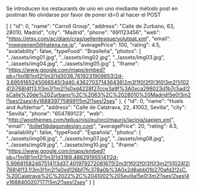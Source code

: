 Se introducen los restaurants de uno en uno mediante método post en postman
 No olvidarse por favor de poner id=0 al hacer el POST
 
 [
  {
      "id": 0,
      "name": "Carroll Group",
      "address": "Calle de Zurbano, 63, 28010, Madrid",
      "city": "Madrid",
      "phone": "691123456",
      "web": "https://etsy.com/ac/diam/cras/pellentesque/volutpat.xml",
      "email": "mwegenen0@hatena.ne.jp",
      "averagePrice": 100,
      "rating": 4.5,
      "availability": false,
      "typeFood": "Brasileña",
      "photos": [
        "../assets/img01.jpg",
        "../assets/img02.jpg",
        "../assets/img03.jpg",
        "../assets/img04.jpg",
        "../assets/img05.jpg"
      ],
      "iframe": "https://www.google.com/maps/embed?pb=!1m18!1m12!1m3!1d3036.7619231909653!2d-3.6959165245066545!3d40.436270371436436!2m3!1f0!2f0!3f0!3m2!1i1024!2i768!4f13.1!3m3!1m2!1s0xd4228f27cce3a9f%3A0xca298023d1b7c5ad!2sCalle%20de%20Zurbano%2C%2063%2C%2028010%20Madrid!5e0!3m2!1ses!2ses!4v1688397758991!5m2!1ses!2ses"
    },
    {
      "id": 0,
      "name": "Huels and Aufderhar",
      "address": "Calle de Calatrava, 22, 41002, Sevilla",
      "city": "Sevilla",
      "phone": "654789123",
      "web": "http://woothemes.com/tellus/nisi/eu/orci/mauris/lacinia/sapien.xml",
      "email": "jtollet1@dagondesign.com",
      "averagePrice": 20,
      "rating": 4.5,
      "availability": false,
      "typeFood": "Española",
      "photos": [
        "../assets/img06.jpg",
        "../assets/img07.jpg",
        "../assets/img08.jpg",
        "../assets/img09.jpg",
        "../assets/img10.jpg"
      ],
      "iframe": "https://www.google.com/maps/embed?pb=!1m18!1m12!1m3!1d3169.486291955141!2d-5.996815824675141!3d37.401979272081675!2m3!1f0!2f0!3f0!3m2!1i1024!2i768!4f13.1!3m3!1m2!1s0xd126bf7fc378a0b%3A0x2d8abb01b270afd2!2sC.%20Calatrava%2C%2022%2C%2041002%20Sevilla!5e0!3m2!1ses!2ses!4v1688400207177!5m2!1ses!2ses"
    }
 ]